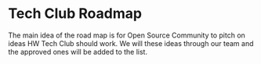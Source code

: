 # Tech Club Roadmap 

The main idea of the road map is for Open Source Community to pitch on ideas
HW Tech Club should work. We will these ideas through our team and the 
approved ones will be added to the list. 
